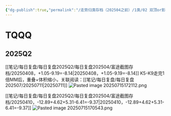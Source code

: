 ```yaml
---
{"dg-publish":true,"permalink":"/走势归类存档（202504之前）/1类/02 双顶or影线反转/"}
---
```


# TQQQ
## 2025Q2
[[笔记/每日复盘/每日复盘2025Q2/每日复盘202504/富途截图存档/20250408，+1.05-9.19=-8.14\|20250408，+1.05-9.19=-8.14]]
K5-K9走完1倍MM后，重叠+体积缩小，关联阅读：[[笔记/每日复盘/每日复盘202507/20250711\|20250711]]
![Pasted image 20250715172112.png](/img/user/%E5%9B%BE%E7%89%87%E5%AD%98%E6%94%BE%E5%9C%B0/Pasted%20image%2020250715172112.png)

[[笔记/每日复盘/每日复盘2025Q2/每日复盘202504/富途截图存档/20250410，-12.89+4.62+5.31-6.41=-9.37\|20250410，-12.89+4.62+5.31-6.41=-9.37]]
![Pasted image 20250715170543.png](/img/user/%E5%9B%BE%E7%89%87%E5%AD%98%E6%94%BE%E5%9C%B0/Pasted%20image%2020250715170543.png)

